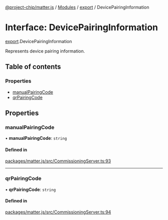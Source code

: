 [@project-chip/matter.js](../README.md) / [Modules](../modules.md) / [export](../modules/export.md) / DevicePairingInformation

# Interface: DevicePairingInformation

[export](../modules/export.md).DevicePairingInformation

Represents device pairing information.

## Table of contents

### Properties

- [manualPairingCode](export.DevicePairingInformation.md#manualpairingcode)
- [qrPairingCode](export.DevicePairingInformation.md#qrpairingcode)

## Properties

### manualPairingCode

• **manualPairingCode**: `string`

#### Defined in

[packages/matter.js/src/CommissioningServer.ts:93](https://github.com/project-chip/matter.js/blob/3adaded6/packages/matter.js/src/CommissioningServer.ts#L93)

___

### qrPairingCode

• **qrPairingCode**: `string`

#### Defined in

[packages/matter.js/src/CommissioningServer.ts:94](https://github.com/project-chip/matter.js/blob/3adaded6/packages/matter.js/src/CommissioningServer.ts#L94)
